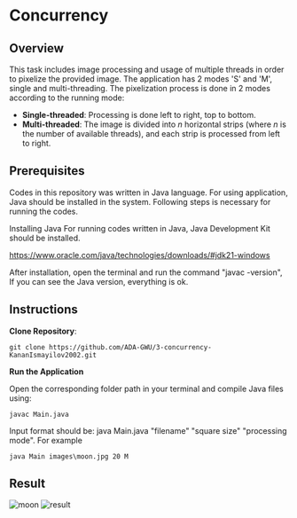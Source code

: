 # Concurrency
## Overview
This task includes image processing and usage of multiple threads in order to pixelize the provided image. The application has 2 modes 'S' and 'M', single and multi-threading. The pixelization process is done in 2 modes according to the running mode:

- **Single-threaded**: Processing is done left to right, top to bottom.
- **Multi-threaded**: The image is divided into *n* horizontal strips (where *n* is the number of available threads), and each strip is processed from left to right.

## Prerequisites
Codes in this repository was written in Java language. For using application, Java should be installed in the system. Following  steps is necessary for running the codes.

Installing Java
For running codes written in Java, Java Development Kit should be installed.

https://www.oracle.com/java/technologies/downloads/#jdk21-windows

After installation, open the terminal and run the command "javac -version", If you can see the Java version, everything is ok.
## Instructions

**Clone Repository**:
```
git clone https://github.com/ADA-GWU/3-concurrency-KananIsmayilov2002.git
```

**Run the Application** 

Open the corresponding folder path in your terminal and compile Java files using:
```
javac Main.java
```
Input format should be: java Main.java "filename" "square size" "processing mode". For example
```
java Main images\moon.jpg 20 M
```
## Result

![moon](https://github.com/user-attachments/assets/29b3486e-36b6-4f96-8e75-9f29a83f9e7a)    ![result](https://github.com/user-attachments/assets/900f917d-1ee1-480a-bba5-d13b149ce696)











